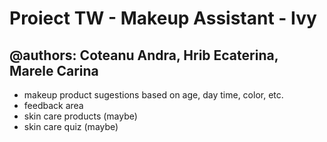 # Proiect TW - Makeup Assistant - Ivy
## @authors: Coteanu Andra, Hrib Ecaterina, Marele Carina

- makeup product sugestions based on age, day time, color, etc.
- feedback area
- skin care products (maybe)
- skin care quiz (maybe)

